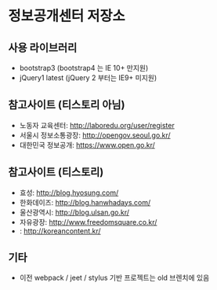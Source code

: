 # 정보공개센터 저장소

## 사용 라이브러리
 - bootstrap3 (bootstrap4 는 IE 10+ 만지원)
 - jQuery1 latest (jQuery 2 부터는 IE9+ 미지원)


## 참고사이트 (티스토리 아님)
 - 노동자 교육센터: http://laboredu.org/user/register
 - 서울시 정보소통광장: http://opengov.seoul.go.kr/
 - 대한민국 정보공개: https://www.open.go.kr/

## 참고사이트 (티스토리)
- 효성: http://blog.hyosung.com/
- 한화데이즈: http://blog.hanwhadays.com/
- 울산광역시: http://blog.ulsan.go.kr/
- 자유광장: http://www.freedomsquare.co.kr/
- : http://koreancontent.kr/

## 기타
- 이전 webpack / jeet / stylus 기반 프로젝트는 old 브렌치에 있음
